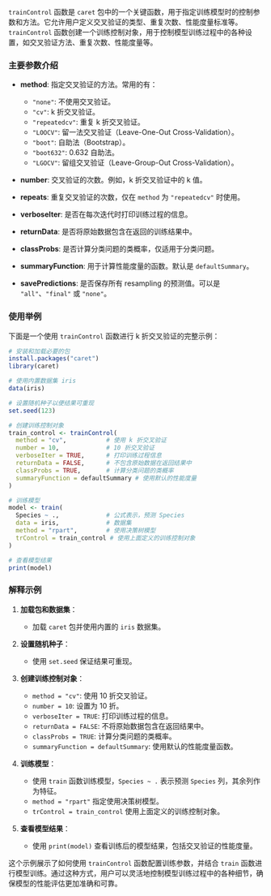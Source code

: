`trainControl` 函数是 `caret` 包中的一个关键函数，用于指定训练模型时的控制参数和方法。它允许用户定义交叉验证的类型、重复次数、性能度量标准等。
`trainControl` 函数创建一个训练控制对象，用于控制模型训练过程中的各种设置，如交叉验证方法、重复次数、性能度量等。



### 主要参数介绍

- **method**: 指定交叉验证的方法。常用的有：
  - `"none"`: 不使用交叉验证。
  - `"cv"`: k 折交叉验证。
  - `"repeatedcv"`: 重复 k 折交叉验证。
  - `"LOOCV"`: 留一法交叉验证（Leave-One-Out Cross-Validation）。
  - `"boot"`: 自助法（Bootstrap）。
  - `"boot632"`: 0.632 自助法。
  - `"LGOCV"`: 留组交叉验证（Leave-Group-Out Cross-Validation）。

- **number**: 交叉验证的次数。例如，k 折交叉验证中的 k 值。

- **repeats**: 重复交叉验证的次数，仅在 `method` 为 `"repeatedcv"` 时使用。

- **verboseIter**: 是否在每次迭代时打印训练过程的信息。

- **returnData**: 是否将原始数据包含在返回的训练结果中。

- **classProbs**: 是否计算分类问题的类概率，仅适用于分类问题。

- **summaryFunction**: 用于计算性能度量的函数。默认是 `defaultSummary`。

- **savePredictions**: 是否保存所有 resampling 的预测值。可以是 `"all"`、`"final"` 或 `"none"`。

### 使用举例

下面是一个使用 `trainControl` 函数进行 k 折交叉验证的完整示例：

```r
# 安装和加载必要的包
install.packages("caret")
library(caret)

# 使用内置数据集 iris
data(iris)

# 设置随机种子以便结果可重现
set.seed(123)

# 创建训练控制对象
train_control <- trainControl(
  method = "cv",           # 使用 k 折交叉验证
  number = 10,             # 10 折交叉验证
  verboseIter = TRUE,      # 打印训练过程信息
  returnData = FALSE,      # 不包含原始数据在返回结果中
  classProbs = TRUE,       # 计算分类问题的类概率
  summaryFunction = defaultSummary # 使用默认的性能度量
)

# 训练模型
model <- train(
  Species ~ .,             # 公式表示，预测 Species
  data = iris,             # 数据集
  method = "rpart",        # 使用决策树模型
  trControl = train_control # 使用上面定义的训练控制对象
)

# 查看模型结果
print(model)
```

### 解释示例

1. **加载包和数据集**：
   - 加载 `caret` 包并使用内置的 `iris` 数据集。

2. **设置随机种子**：
   - 使用 `set.seed` 保证结果可重现。

3. **创建训练控制对象**：
   - `method = "cv"`: 使用 10 折交叉验证。
   - `number = 10`: 设置为 10 折。
   - `verboseIter = TRUE`: 打印训练过程的信息。
   - `returnData = FALSE`: 不将原始数据包含在返回结果中。
   - `classProbs = TRUE`: 计算分类问题的类概率。
   - `summaryFunction = defaultSummary`: 使用默认的性能度量函数。

4. **训练模型**：
   - 使用 `train` 函数训练模型，`Species ~ .` 表示预测 `Species` 列，其余列作为特征。
   - `method = "rpart"` 指定使用决策树模型。
   - `trControl = train_control` 使用上面定义的训练控制对象。

5. **查看模型结果**：
   - 使用 `print(model)` 查看训练后的模型结果，包括交叉验证的性能度量。

这个示例展示了如何使用 `trainControl` 函数配置训练参数，并结合 `train` 函数进行模型训练。通过这种方式，用户可以灵活地控制模型训练过程中的各种细节，确保模型的性能评估更加准确和可靠。